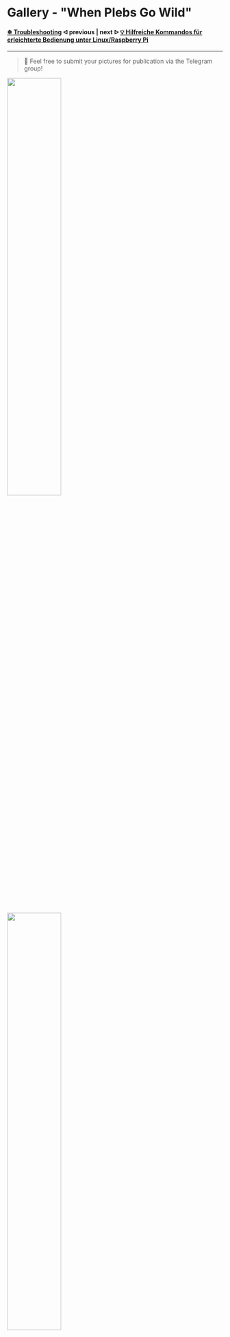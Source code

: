 # Gallery - "When Plebs Go Wild"

#### [❄ Troubleshooting](/troubleshooting.md)  ᐊ  previous | next  ᐅ  [💡 Hilfreiche Kommandos für erleichterte Bedienung unter Linux/Raspberry Pi](LinuxCommands.md)

---

> :memo: Feel free to submit your pictures for publication via the Telegram group!

<img src=".assets/Galerie_001.jpg" alt="" width="50%" />

<!--<img src=".assets/Galerie_002.jpg" alt="" width="70%" />-->

<img src=".assets/Galerie_003.jpg" alt="" width="50%" /> 

<img src=".assets/Galerie_004.jpg" alt="" width="50%" />

<img src=".assets/Galerie_006.jpg" alt="" width="50%" />

<img src=".assets/Galerie_007.jpg" alt="" width="50%" />

<img src=".assets/Galerie_008.jpg" alt="" width="50%" />

<img src=".assets/Galerie_009.jpg" alt="" width="50%" />

<!--<img src=".assets/Galerie_010.jpg" alt="" width="50%" />-->

<img src=".assets/Galerie_011.jpg" alt="" width="50%" />

<img src=".assets/Galerie_012.jpg" alt="" width="50%" />

<img src=".assets/Galerie_013.jpg" alt="" width="50%" />

<img src=".assets/Galerie_013_1.jpg" alt="" width="50%" />

<img src=".assets/Galerie_013_2.jpg" alt="" width="50%" />

<img src=".assets/Galerie_014.jpg" alt="" width="50%" />

<img src=".assets/Galerie_015.jpg" alt="" width="50%" />

---

#### [❄ Troubleshooting](/troubleshooting.md)  ᐊ  previous | next  ᐅ  [💡 Helpful commands for easier operation under Linux/Raspberry Pi](LinuxCommands.md)
